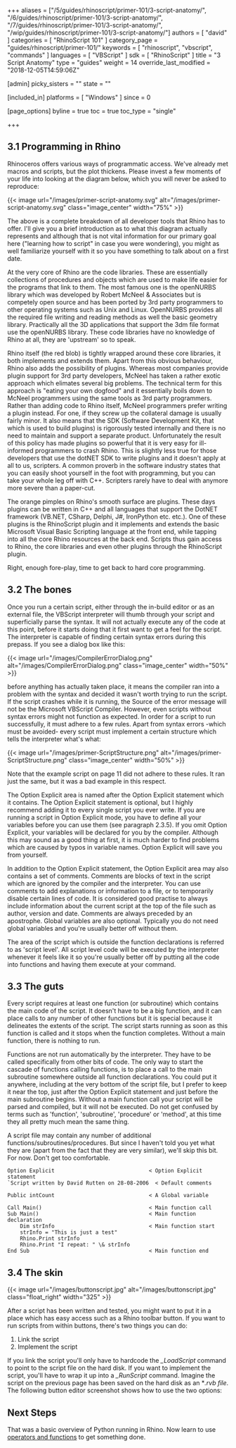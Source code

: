 +++
aliases = ["/5/guides/rhinoscript/primer-101/3-script-anatomy/", "/6/guides/rhinoscript/primer-101/3-script-anatomy/", "/7/guides/rhinoscript/primer-101/3-script-anatomy/", "/wip/guides/rhinoscript/primer-101/3-script-anatomy/"]
authors = [ "david" ]
categories = [ "RhinoScript 101" ]
category_page = "guides/rhinoscript/primer-101/"
keywords = [ "rhinoscript", "vbscript", "commands" ]
languages = [ "VBScript" ]
sdk = [ "RhinoScript" ]
title = "3 Script Anatomy"
type = "guides"
weight = 14
override_last_modified = "2018-12-05T14:59:06Z"

[admin]
picky_sisters = ""
state = ""

[included_in]
platforms = [ "Windows" ]
since = 0

[page_options]
byline = true
toc = true
toc_type = "single"

+++

## 3.1 Programming in Rhino

Rhinoceros offers various ways of programmatic access. We've already met macros and scripts, but the plot thickens. Please invest a few moments of your life into looking at the diagram below, which you will never be asked to reproduce:

{{< image url="/images/primer-script-anatomy.svg" alt="/images/primer-script-anatomy.svg" class="image_center" width="75%" >}}

The above is a complete breakdown of all developer tools that Rhino has to offer. I'll give you a brief introduction as to what this diagram actually represents and although that is not vital information for our primary goal here ("learning how to script" in case you were wondering), you might as well familiarize yourself with it so you have something to talk about on a first date.

At the very core of Rhino are the code libraries. These are essentially collections of procedures and objects which are used to make life easier for the programs that link to them. The most famous one is the openNURBS library which was developed by Robert McNeel & Associates but is competely open source and has been ported by 3rd party programmers to other operating systems such as Unix and Linux. OpenNURBS provides all the required file writing and reading methods as well the basic geometry library. Practically all the 3D applications that support the 3dm file format use the openNURBS library. These code libraries have no knowledge of Rhino at all, they are 'upstream' so to speak.

Rhino itself (the red blob) is tightly wrapped around these core libraries, it both implements and extends them. Apart from this obvious behaviour, Rhino also adds the possibility of plugins. Whereas most companies provide plugin support for 3rd party developers, McNeel has taken a rather exotic approach which elimates several big problems. The technical term for this approach is "eating your own dogfood" and it essentially boils down to McNeel programmers using the same tools as 3rd party programmers. Rather than adding code to Rhino itself, McNeel programmers prefer writing a plugin instead. For one, if they screw up the collateral damage is usually fairly minor. It also means that the SDK (Software Development Kit, that which is used to build plugins) is rigorously tested internally and there is no need to maintain and support a separate product. Unfortunately the result of this policy has made plugins so powerful that it is very easy for ill-informed programmers to crash Rhino. This is slightly less true for those developers that use the dotNET SDK to write plugins and it doesn't apply at all to us, scripters. A common proverb in the software industry states that you can easily shoot yourself in the foot with programming, but you can take your whole leg off with C++. Scripters rarely have to deal with anymore more severe than a paper-cut.

The orange pimples on Rhino's smooth surface are plugins. These days plugins can be written in C++ and all languages that support the DotNET framework (VB.NET, CSharp, Delphi, J#, IronPython etc. etc.). One of these plugins is the RhinoScript plugin and it implements and extends the basic Microsoft Visual Basic Scripting
language at the front end, while tapping into all the core Rhino resources at the back end. Scripts thus gain access to Rhino, the core libraries and even other plugins through the RhinoScript plugin.

Right, enough fore-play, time to get back to hard core programming.

## 3.2 The bones

Once you run a certain script, either through the in-build editor or as an external file, the VBScript interpreter will thumb through your script and superficially parse the syntax. It will not actually execute any of the code at this point, before it starts doing that it first want to get a feel for the script. The interpreter is capable of finding certain syntax errors during this prepass. If you see a dialog box like this:

{{< image url="/images/CompilerErrorDialog.png" alt="/images/CompilerErrorDialog.png" class="image_center" width="50%" >}}

before anything has actually taken place, it means the compiler ran into a problem with the syntax and decided it wasn't worth trying to run the script. If the script crashes while it is running, the Source of the error message will not be the Microsoft VBScript Compiler. However, even scripts without syntax errors might not function as expected. In order for a script to run successfully, it must adhere to a few rules. Apart from syntax errors -which must be avoided- every script must implement a certain structure which tells the interpreter what's what:

{{< image url="/images/primer-ScriptStructure.png" alt="/images/primer-ScriptStructure.png" class="image_center" width="50%" >}}

Note that the example script on page 11 did not adhere to these rules. It ran just the same, but it was a bad example in this respect.

The Option Explicit area is named after the Option Explicit statement which it contains. The Option Explicit statement is optional, but I highly recommend adding it to every single script you ever write. If you are running a script in Option Explicit mode, you have to define all your variables before you can use them (see paragraph 2.3.5). If you omit Option Explicit, your variables will be declared for you by the compiler. Although this may sound as a good thing at first, it is much harder to find problems which are caused by typos in variable names. Option Explicit will save you from yourself.

In addition to the Option Explicit statement, the Option Explicit area may also contains a set of comments. Comments are blocks of text in the script which are ignored by the compiler and the interpreter. You can use comments to add explanations or information to a file, or to temporarily disable certain lines of code. It is considered good practise to always include information about the current script at the top of the file such as author, version and date. Comments are always preceded by an apostrophe. Global variables are also optional. Typically you do not need global variables and you're usually better off without them.

The area of the script which is outside the function declarations is referred to as 'script level'. All script level code will be executed by the interpreter whenever it feels like it so you're usually better off by putting all the code into functions and having them execute at your command.

## 3.3 The guts

Every script requires at least one function (or subroutine) which contains the main code of the script. It doesn't have to be a big function, and it can place calls to any number of other functions but it is special because it delineates the extents of the script. The script starts running as soon as this function is called and it stops when the function completes. Without a main function, there is nothing to run.

Functions are not run automatically by the interpreter. They have to be called specifically from other bits of code. The only way to start the cascade of functions calling functions, is to place a call to the main subroutine somewhere outside all function declarations. You could put it anywhere, including at the very bottom of the script file, but I prefer to keep it near the top, just after the Option Explicit statement and just before the main subroutine begins. Without a main function call your script will be parsed and compiled, but it will not be executed. Do not get confused by terms such as 'function', 'subroutine', 'procedure' or 'method', at this time they all pretty much mean the same thing.

A script file may contain any number of additional functions/subroutines/procedures. But since I haven't told you yet what they are (apart from the fact that they are very similar), we'll skip this bit. For now.
Don't get too comfortable.

```
Option Explicit						         < Option Explicit statement
`Script written by David Rutten on 28-08-2006  < Default comments

Public intCount						         < A Global variable

Call Main()						             < Main function call
Sub Main()						             < Main function declaration
	Dim strInfo						         < Main function start
	strInfo = "This is just a test"	  
	Rhino.Print strInfo				
	Rhino.Print "I repeat: " \& strInfo  
End Sub							             < Main function end
```


## 3.4 The skin

{{< image url="/images/buttonscript.jpg" alt="/images/buttonscript.jpg" class="float_right" width="325" >}}

After a script has been written and tested, you might want to put it in a place which has easy
access such as a Rhino toolbar button. If you want to run scripts from within buttons, there's two things you can do:

1. Link the script
2. Implement the script

If you link the script you'll only have to hardcode the *_LoadScript* command to point to the script file on the hard disk. If you want to implement the script, you'll have to wrap it up into a *_RunScript* command. Imagine the script on the previous page has been saved on the hard disk as an **.rvb file*. The following button editor screenshot shows how to use the two options:




## Next Steps

That was a basic overview of Python running in Rhino.  Now learn to use [operators and functions](/guides/rhinoscript/primer-101/4-operators-and-functions/) to get something done.
